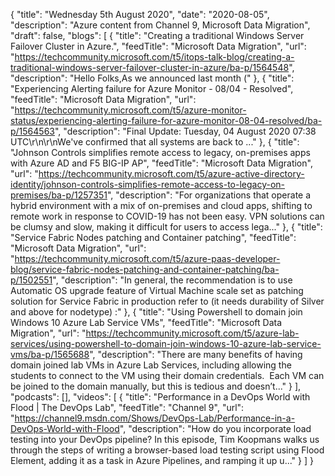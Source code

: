 {
  "title": "Wednesday 5th August 2020",
  "date": "2020-08-05",
  "description": "Azure content from Channel 9, Microsoft Data Migration",
  "draft": false,
  "blogs": [
    {
      "title": "Creating a traditional Windows Server Failover Cluster in Azure.",
      "feedTitle": "Microsoft Data Migration",
      "url": "https://techcommunity.microsoft.com/t5/itops-talk-blog/creating-a-traditional-windows-server-failover-cluster-in-azure/ba-p/1564548",
      "description": "Hello Folks,As we announced last month ("
    },
    {
      "title": "Experiencing Alerting failure for Azure Monitor - 08/04 - Resolved",
      "feedTitle": "Microsoft Data Migration",
      "url": "https://techcommunity.microsoft.com/t5/azure-monitor-status/experiencing-alerting-failure-for-azure-monitor-08-04-resolved/ba-p/1564563",
      "description": "Final Update: Tuesday, 04 August 2020 07:38 UTC\r\n\r\nWe've confirmed that all systems are back to ..."
    },
    {
      "title": "Johnson Controls simplifies remote access to legacy, on-premises apps with Azure AD and F5 BIG-IP AP",
      "feedTitle": "Microsoft Data Migration",
      "url": "https://techcommunity.microsoft.com/t5/azure-active-directory-identity/johnson-controls-simplifies-remote-access-to-legacy-on-premises/ba-p/1257351",
      "description": "For organizations that operate a hybrid environment with a mix of on-premises and cloud apps, shifting to remote work in response to COVID-19 has not been easy. VPN solutions can be clumsy and slow, making it difficult for users to access lega..."
    },
    {
      "title": "Service Fabric Nodes patching and Container patching",
      "feedTitle": "Microsoft Data Migration",
      "url": "https://techcommunity.microsoft.com/t5/azure-paas-developer-blog/service-fabric-nodes-patching-and-container-patching/ba-p/1502551",
      "description": "In general, the recommendation is to use Automatic OS upgrade feature of Virtual Machine scale set as patching solution for Service Fabric in production refer to (it needs durability of Silver and above for nodetype) :"
    },
    {
      "title": "Using Powershell to domain join Windows 10 Azure Lab Service VMs",
      "feedTitle": "Microsoft Data Migration",
      "url": "https://techcommunity.microsoft.com/t5/azure-lab-services/using-powershell-to-domain-join-windows-10-azure-lab-service-vms/ba-p/1565688",
      "description": "There are many benefits of having domain joined lab VMs in Azure Lab Services, including allowing the students to connect to the VM using their domain credentials.  Each VM can be joined to the domain manually, but this is tedious and doesn’t..."
    }
  ],
  "podcasts": [],
  "videos": [
    {
      "title": "Performance in a DevOps World with Flood | The DevOps Lab",
      "feedTitle": "Channel 9",
      "url": "https://channel9.msdn.com/Shows/DevOps-Lab/Performance-in-a-DevOps-World-with-Flood",
      "description": "How do you incorporate load testing into your DevOps pipeline? In this episode, Tim Koopmans walks us through the steps of writing a browser-based load testing script using Flood Element, adding it as a task in Azure Pipelines, and ramping it up u..."
    }
  ]
}